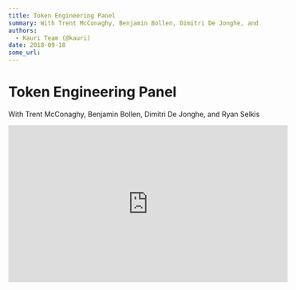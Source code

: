 ```yaml
---
title: Token Engineering Panel
summary: With Trent McConaghy, Benjamin Bollen, Dimitri De Jonghe, and Ryan Selkis
authors:
  - Kauri Team (@kauri)
date: 2018-09-18
some_url: 
---
```


# Token Engineering Panel


With Trent McConaghy, Benjamin Bollen, Dimitri De Jonghe, and Ryan Selkis

<div align="center"><iframe width="560" height="315" src="https://drive.google.com/file/d/1bZ8GpWKxIb3Q6MpZsU6teJUHhtoSNs96/preview" frameborder="0" allow="encrypted-media" allowfullscreen></iframe></div>